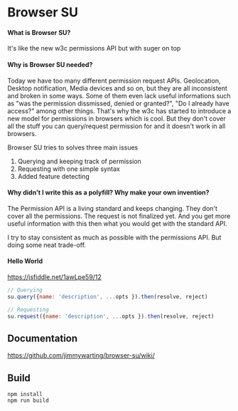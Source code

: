 Browser SU
==========

#### What is Browser SU?
It's like the new w3c permissions API but with suger on top

#### Why is Browser SU needed?
Today we have too many different permission request APIs. Geolocation, Desktop notification, Media devices and so on, but they are all inconsistent and broken in some ways. Some of them even lack useful informations such as "was the permission dissmissed, denied or granted?", "Do I already have access?" among other things. That's why the w3c has started to introduce a new model for permissions in browsers which is cool. But they don't cover all the stuff you can query/request permission for and it doesn't work in all browsers.

Browser SU tries to solves three main issues

 1. Querying and keeping track of permission
 2. Requesting with one simple syntax
 3. Added feature detecting

#### Why didn't I write this as a polyfill? Why make your own invention?
The Permission API is a living standard and keeps changing. They don't cover all the permissions. The request is not finalized yet. And you get more useful information with this then what you would get with the standard API.

I try to stay consistent as much as possible with the permissions API. But doing some neat trade-off.

#### Hello World
https://jsfiddle.net/1awLpe59/12
```javascript
// Querying
su.query({name: 'description', ...opts }).then(resolve, reject)

// Requesting
su.request({name: 'description', ...opts }).then(resolve, reject)
```

Documentation
-------------
https://github.com/jimmywarting/browser-su/wiki/


Build
-----
```
npm install
npm run build
```
